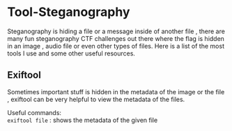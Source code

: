 # Tool-Steganography
Steganography is hiding a file or a message inside of another file , there are many fun steganography CTF challenges out there where the flag is hidden in an image , audio file or even other types of files. Here is a list of the most tools I use and some other useful resources.
## Exiftool
Sometimes important stuff is hidden in the metadata of the image or the file , exiftool can be very helpful to view the metadata of the files.
<p>Useful commands:
<br><code class="language-plaintext highlighter-rouge">exiftool file</code> : shows the metadata of the given file</p>
